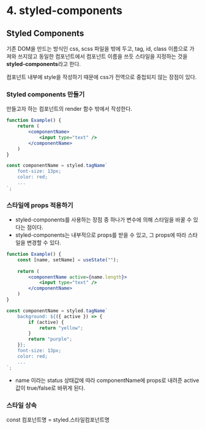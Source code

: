 # 4. styled-components







## Styled Components



기존 DOM을 만드는 방식인 css, scss 파일을 밖에 두고, tag, id, class 이름으로 가져와 쓰지않고 동일한 컴포넌트에서 컴포넌트 이름을 쓰듯 스타일을 지정하는 것을 **styled-components**라고 한다.

컴포넌트 내부에 style을 작성하기 때문에 css가 전역으로 중첩되지 않는 장점이 있다.

### Styled components 만들기

만들고자 하는 컴포넌트의 render 함수 밖에서 작성한다.

```jsx
function Example() {
    return (
        <componentName>
            <input type="text" />
        </componentName>
    )
}

const componentName = styled.tagName`
    font-size: 13px;
    color: red;
    ...
`;
```

### 스타일에 props 적용하기

* styled-components를 사용하는 장점 중 하나가 변수에 의해 스타일을 바꿀 수 있다는 점이다.
* styled-components는 내부적으로 props를 받을 수 있고, 그 props에 따라 스타일을 변경할 수 있다.

```jsx
function Example() {
    const [name, setName] = useState("");
    
    return (
        <componentName active={name.length}>
            <input type="text" />
        </componentName>
    )
}

const componentName = styled.tagName`
    background: ${({ active }) => {
        if (active) {
            return "yellow";
        }
        return "purple";    
    }};
    font-size: 13px;
    color: red;
    ...
`;
```

* name 이라는 status 상태값에 따라 componentName에 props로 내려준 active 값이 true/false로 바뀌게 된다.

### 스타일 상속

const 컴포넌트명 = styled.스타일컴포넌트명&#x20;















